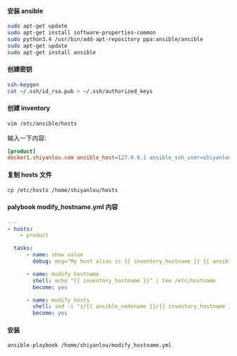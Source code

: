 #### 安装 ansible

```bash
sudo apt-get update
sudo apt-get install software-properties-common
sudo python3.4 /usr/bin/add-apt-repository ppa:ansible/ansible
sudo apt-get update
sudo apt-get install ansible
```

#### 创建密钥

```bash
ssh-keygen
cat ~/.ssh/id_rsa.pub > ~/.ssh/authorized_keys
```

#### 创建 inventory

```bash
vim /etc/ansible/hosts
```

输入一下内容:

```ini
[product]
docker1.shiyanlou.com ansible_host=127.0.0.1 ansible_ssh_user=shiyanlou ansible_ssh_private_key_file=/home/shiyanlou/.ssh/id_rsa
```

#### 复制 hosts 文件

```bash
cp /etc/hosts /home/shiyanlou/hosts
```

#### palybook modify_hostname.yml 内容

```yaml
---
- hosts:
    - product

  tasks:
      - name: show value
        debug: msg="My host alias is {{ inventory_hostname }} {{ ansible_ssh_host }} {{ ansible_nodename }}"

      - name: modify hostname
        shell: echo "{{ inventory_hostname }}" | tee /etc/hostname
        become: yes

      - name: modify hosts
        shell: sed -i "s/{{ ansible_nodename }}/{{ inventory_hostname }}/g" /home/shiyanlou/hosts
        become: yes
```

#### 安装

```
ansible-playbook /home/shiyanlou/modify_hostname.yml
```
